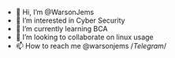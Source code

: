 - 👋 Hi, I’m @WarsonJems
- 👀 I’m interested in Cyber Security
- 🌱 I’m currently learning BCA
- 💞️ I’m looking to collaborate on linux usage
- 📫 How to reach me @warsonjems /*Telegram*/

<!---
WarsonJems/WarsonJems is a ✨ special ✨ repository because its `README.md` (this file) appears on your GitHub profile.
You can click the Preview link to take a look at your changes.
--->

